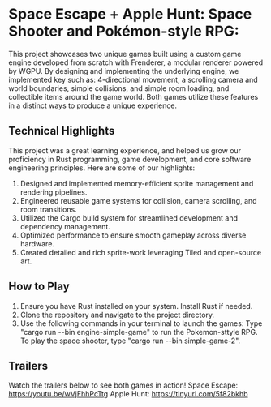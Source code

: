 # Space Escape + Apple Hunt: Space Shooter and Pokémon-style RPG:

This project showcases two unique games built using a custom game engine developed from scratch with Frenderer, a modular renderer powered by WGPU. By designing and implementing the underlying engine, we implemented key such as: 4-directional movement, a scrolling camera and world boundaries, simple collisions, and simple room loading, and collectible items around the game world. Both games utilize these features in a distinct ways to produce a unique experience.

## Technical Highlights
This project was a great learning experience, and helped us grow our proficiency in Rust programming, game development, and core software engineering principles. Here are some of our highlights:
1. Designed and implemented memory-efficient sprite management and rendering pipelines.
2. Engineered reusable game systems for collision, camera scrolling, and room transitions.
3. Utilized the Cargo build system for streamlined development and dependency management.
4. Optimized performance to ensure smooth gameplay across diverse hardware.
5. Created detailed and rich sprite-work leveraging Tiled and open-source art.

## How to Play

1. Ensure you have Rust installed on your system. Install Rust if needed.
2. Clone the repository and navigate to the project directory.
3. Use the following commands in your terminal to launch the games:
  Type "cargo run --bin engine-simple-game" to run the Pokemon-sttyle RPG.
  To play the space shooter, type "cargo run --bin simple-game-2".

## Trailers

Watch the trailers below to see both games in action!
Space Escape: https://youtu.be/wVjFhhPcTtg
Apple Hunt: https://tinyurl.com/5f82bkhb
